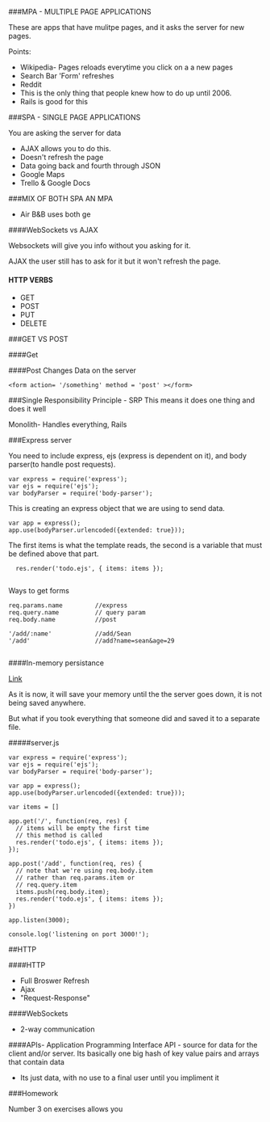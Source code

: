###MPA - MULTIPLE PAGE APPLICATIONS

These are apps that have mulitpe pages, and it asks the server for new pages. 

Points:

* Wikipedia- Pages reloads everytime you click on a a new pages
* Search Bar 'Form' refreshes
* Reddit 
* This is the only thing that people knew how to do up until 2006.
* Rails is good for this

###SPA - SINGLE PAGE APPLICATIONS

You are asking the server for data

* AJAX allows you to do this.
* Doesn't refresh the page
* Data going back and fourth through JSON
* Google Maps
* Trello & Google Docs


###MIX OF BOTH SPA AN MPA

* Air B&B uses both
ge

####WebSockets vs AJAX

Websockets will give you info without you asking for it.

AJAX the user still has to ask for it but it won't refresh the page.


#### HTTP VERBS
* GET
* POST
* PUT
* DELETE

###GET VS POST


####Get


####Post
Changes Data on the server

```
<form action= '/something' method = 'post' ></form> 
```

###Single Responsibility Principle - SRP
This means it does one thing and does it well

Monolith- Handles everything, Rails


###Express server



You need to include express, ejs (express is dependent on it), and body parser(to handle post requests).

```
var express = require('express');
var ejs = require('ejs');
var bodyParser = require('body-parser');

```
This is creating an express object that we are using to send data.

```
var app = express();
app.use(bodyParser.urlencoded({extended: true}));

```




The first items is what the template reads, the second is a variable that must be defined above that part.


```
  res.render('todo.ejs', { items: items });
  
```

Ways to get forms

```
req.params.name			//express
req.query.name			// query param
req.body.name			//post

'/add/:name'			//add/Sean
'/add'					//add?name=sean&age=29


```
####In-memory persistance

[Link](http://en.wikipedia.org/wiki/Persistent_memory)

As it is now, it will save your memory until the the server goes down, it is not being saved anywhere.

But what if you took everything that someone did and saved it to a separate file.



#####server.js

```
var express = require('express');
var ejs = require('ejs');
var bodyParser = require('body-parser');

var app = express();
app.use(bodyParser.urlencoded({extended: true}));

var items = []

app.get('/', function(req, res) {
  // items will be empty the first time
  // this method is called
  res.render('todo.ejs', { items: items });
});

app.post('/add', function(req, res) {
  // note that we're using req.body.item
  // rather than req.params.item or
  // req.query.item
  items.push(req.body.item);
  res.render('todo.ejs', { items: items });
})

app.listen(3000);

console.log('listening on port 3000!');
```


##HTTP

####HTTP

* Full Broswer Refresh
* Ajax
* "Request-Response"

####WebSockets

* 2-way communication


####APIs- Application Programming Interface
API - source for data for the client and/or server. Its basically one big hash of key value pairs and arrays that contain data

* Its just data, with no use to a final user until you impliment it



###Homework

Number 3 on exercises allows you